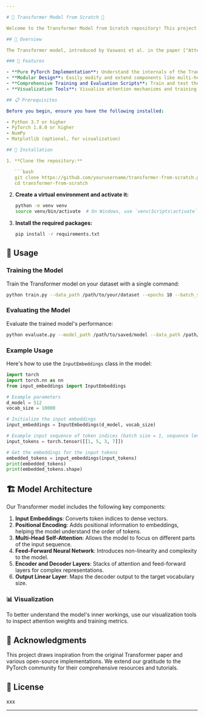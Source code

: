 ```yaml
---

# 🚀 Transformer Model from Scratch 🚀

Welcome to the Transformer Model from Scratch repository! This project showcases a custom implementation of the Transformer architecture using PyTorch. Dive into the world of sequence-to-sequence learning with one of the most influential models in natural language processing.

## 🌟 Overview

The Transformer model, introduced by Vaswani et al. in the paper ["Attention is All You Need"](https://arxiv.org/abs/1706.03762), has set a new standard in NLP by eliminating the need for recurrent networks. It leverages self-attention mechanisms to achieve unparalleled performance in tasks such as translation, text generation, and more.

### 🎯 Features

- **Pure PyTorch Implementation**: Understand the internals of the Transformer model by examining every detail of its implementation.
- **Modular Design**: Easily modify and extend components like multi-head self-attention, positional encoding, and more.
- **Comprehensive Training and Evaluation Scripts**: Train and test the model on your custom datasets with minimal setup.
- **Visualization Tools**: Visualize attention mechanisms and training progress.

## 📋 Prerequisites

Before you begin, ensure you have the following installed:

- Python 3.7 or higher
- PyTorch 1.8.0 or higher
- NumPy
- Matplotlib (optional, for visualization)

## 🔧 Installation

1. **Clone the repository:**

   ```bash
   git clone https://github.com/yourusername/transformer-from-scratch.git
   cd transformer-from-scratch
   ```

2. **Create a virtual environment and activate it:**

   ```bash
   python -m venv venv
   source venv/bin/activate  # On Windows, use `venv\Scripts\activate`
   ```

3. **Install the required packages:**

   ```bash
   pip install -r requirements.txt
   ```

## 🚀 Usage

### Training the Model

Train the Transformer model on your dataset with a single command:

```bash
python train.py --data_path /path/to/your/dataset --epochs 10 --batch_size 32 --learning_rate 0.0001
```

### Evaluating the Model

Evaluate the trained model's performance:

```bash
python evaluate.py --model_path /path/to/saved/model --data_path /path/to/your/dataset
```

### Example Usage

Here's how to use the `InputEmbeddings` class in the model:

```python
import torch
import torch.nn as nn
from input_embeddings import InputEmbeddings

# Example parameters
d_model = 512
vocab_size = 10000

# Initialize the input embeddings
input_embeddings = InputEmbeddings(d_model, vocab_size)

# Example input sequence of token indices (batch size = 1, sequence length = 4)
input_tokens = torch.tensor([[1, 5, 3, 7]])

# Get the embeddings for the input tokens
embedded_tokens = input_embeddings(input_tokens)
print(embedded_tokens)
print(embedded_tokens.shape)
```

## 🏗️ Model Architecture

Our Transformer model includes the following key components:

1. **Input Embeddings**: Converts token indices to dense vectors.
2. **Positional Encoding**: Adds positional information to embeddings, helping the model understand the order of tokens.
3. **Multi-Head Self-Attention**: Allows the model to focus on different parts of the input sequence.
4. **Feed-Forward Neural Network**: Introduces non-linearity and complexity to the model.
5. **Encoder and Decoder Layers**: Stacks of attention and feed-forward layers for complex representations.
6. **Output Linear Layer**: Maps the decoder output to the target vocabulary size.

### 📊 Visualization

To better understand the model's inner workings, use our visualization tools to inspect attention weights and training metrics.

## 🙏 Acknowledgments

This project draws inspiration from the original Transformer paper and various open-source implementations. We extend our gratitude to the PyTorch community for their comprehensive resources and tutorials.

## 📜 License

xxx

---
```

